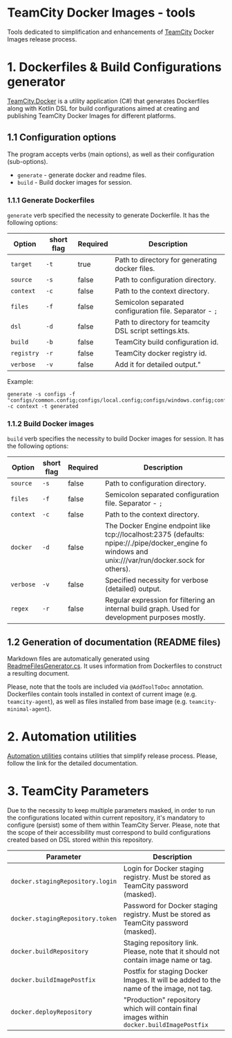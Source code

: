 # TeamCity Docker Images - tools
Tools dedicated to simplification and enhancements of [TeamCity](https://www.jetbrains.com/teamcity/) Docker Images release process.

# 1. Dockerfiles & Build Configurations generator
[TeamCity.Docker](TeamCity.Docker) is a utility application (C#) that generates Dockerfiles along with Kotlin DSL for build
configurations aimed at creating and publishing TeamCity Docker Images for different platforms.

## 1.1 Configuration options
The program accepts verbs (main options), as well as their configuration (sub-options).

- `generate` - generate docker and readme files.
- `build` - Build docker images for session.

### 1.1.1 Generate Dockerfiles
`generate` verb specified the necessity to generate Dockerfile. It has the following options:

| Option     | short flag | Required | Description                                             |
|------------|------------|----------|---------------------------------------------------------|
| `target`   | `-t`       | true     | Path to directory for generating docker files.          |
| `source`   | `-s`       | false    | Path to configuration directory.                        |
| `context`  | `-c`       | false    | Path to the context directory.                          |
| `files`    | `-f`       | false    | Semicolon separated configuration file. Separator - `;` |
| `dsl`      | `-d`       | false    | Path to directory for teamcity DSL script settings.kts. |
| `build`    | `-b`       | false    | TeamCity build configuration id.                        |
| `registry` | `-r`       | false    | TeamCity docker registry id.                            |
| `verbose`  | `-v`       | false    | Add it for detailed output."                            |

Example:
```
generate -s configs -f "configs/common.config;configs/local.config;configs/windows.config;configs/linux.config;configs/linuxARM.config" -c context -t generated
``` 

### 1.1.2 Build Docker images
`build` verb specifies the necessity to build Docker images for session. It has the following options:

| Option    | short flag | Required | Description                                                                                                                                          |
|-----------|------------|----------|------------------------------------------------------------------------------------------------------------------------------------------------------|
| `source`  | `-s`       | false    | Path to configuration directory.                                                                                                                     |
| `files`   | `-f`       | false    | Semicolon separated configuration file. Separator - `;`                                                                                              |
| `context` | `-c`       | false    | Path to the context directory.                                                                                                                       |
| `docker`  | `-d`       | false    | The Docker Engine endpoint like tcp://localhost:2375 (defaults: npipe://./pipe/docker_engine fo windows and unix:///var/run/docker.sock for others). |
| `verbose` | `-v`       | false    | Specified necessity for verbose (detailed) output.                                                                                                   |
| `regex`   | `-r`       | false    | Regular expression for filtering an internal build graph. Used for development purposes mostly.                                                      |

## 1.2 Generation of documentation (README files)
Markdown files are automatically generated using [ReadmeFilesGenerator.cs](TeamCity.Docker/ReadmeFilesGenerator.cs). It uses 
information from Dockerfiles to construct a resulting document.

Please, note that the tools are included via `@AddToolToDoc` annotation. Dockerfiles contain tools installed in context of 
current image (e.g. `teamcity-agent`), as well as files installed from base image (e.g. `teamcity-minimal-agent`).

# 2. Automation utilities
[Automation utilities](automation/framework) contains utilities that simplify release process. Please, follow the link for the detailed documentation.

# 3. TeamCity Parameters

Due to the necessity to keep multiple parameters masked, in order to run the configurations located within current repository, 
it's mandatory to configure (persist) some of them within TeamCity Server. Please, note that the scope of their accessibility 
must correspond to build configurations created based on DSL stored within this repository.

| Parameter                        | Description                                                                               |
|----------------------------------|-------------------------------------------------------------------------------------------|
| `docker.stagingRepository.login` | Login for Docker staging registry. Must be stored as TeamCity password (masked).          |
| `docker.stagingRepository.token` | Password for Docker staging registry. Must be stored as TeamCity password (masked).       |
| `docker.buildRepository`         | Staging repository link. Please, note that it should not contain image name or tag.       |
| `docker.buildImagePostfix`       | Postfix for staging Docker Images. It will be added to the name of the image, not tag.    |
| `docker.deployRepository`        | "Production" repository which will contain final images within `docker.buildImagePostfix` |

